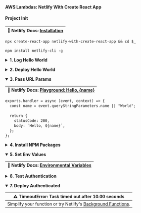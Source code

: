 #### AWS Lambdas: Netlify With Create React App  ####

<p></p>

#### Project Init ####

<p></p>

<table>
  <thead>
    <tr><th>
      📖 Netlify Docs: <a href="https://docs.netlify.com/cli/get-started/#installation">Installation</a>
    </th></tr>
  </thead>
</table>

<p></p>

<pre><code>npx create-react-app netlify-with-create-react-app && cd $_</code></pre>

<p></p>

<pre><code>npm install netlify-cli -g</code></pre>

<p></p>

<details closed>
  <summary><strong>1. Log Hello World</strong>
  </summary>

  <p></p>

  <table>
    <thead>
      <tr><th>
        📖 Netlify Docs: <a href="https://docs.netlify.com/functions/build-with-javascript/">Build serverless functions with JavaScript</a>
      </th></tr>
    </thead>
  </table>

  <p></p>

  <table>
    <thead>
      <tr><th>
        📖 Netlify Docs: <a href="https://docs.netlify.com/cli/get-started/#get-started-with-netlify-dev">Get started with Netlify Dev</a>
      </th></tr>
    </thead>
  </table>

  <p></p>

  <pre><code>netlify init</code></pre>

  <p></p>

  <img style="border-radius:10px;max-width:720px" src="../assets/netlify-init.gif"/>

  <p></p>
  
  <table>
    <thead>
      <tr><th>
        📖 Netlify Docs: <a href="https://functions.netlify.com/playground/#hello%2C-world!">Playground: Hello, World!</a>
      </th></tr>
    </thead>
  </table>

  <p></p>

  <table>
    <thead>
      <tr><th>
        📖 Netlify Docs: <a href="https://cli.netlify.com/commands/functions#functionscreate">functions:create</a>
      </th></tr>
    </thead>
  </table>

  <p></p>

  <pre><code>netlify functions:create hello-world</code></pre>

  <p></p>

  <img style="border-radius:10px;max-width:720px" src="../assets/netlify-functions-error.gif"/>

  <p></p>

  <table>
    <thead>
      <tr><th>
        📖 Netlify Docs: <a href="https://docs.netlify.com/functions/configure-and-deploy/">Configure and deploy Functions</a>
      </th></tr>
    </thead>
  </table>

  <p></p>

  <img style="border-radius:10px;max-width:420px" src="../assets/netlify-functions-folder.gif"/>

  <p></p>

  <pre><code>netlify functions:create hello-world</code></pre>

  <p></p>

  <img style="border-radius:10px;max-width:720px" src="../assets/netlify-functions-create.gif"/>

  <p></p>

  <pre><code>netlify dev</code></pre>

  <p></p>

  <img style="border-radius:10px;max-width:720px" src="../assets/netlify-dev-8888.gif"/>

  <p></p>

  <img style="border-radius:10px;max-width:720px" src="../assets/netlify-dev-hello.png"/>

  <p></p>

  <img style="border-radius:10px;max-width:720px" src="../assets/netlify-dev-200.gif"/>

  <p></p>

  <table>
    <thead>
      <tr><th>
        ⚠️ Something is already running on port xxxx.
      </th></tr>
    </thead>
    <tbody>
      <tr><td>
        <code>killall node</code> 
      </td></tr>
    </tbody>
  </table>

  <p></p>

</details>

<p></p>

<details closed>
  <summary><strong>2. Deploy Hello World</strong>
  </summary>

  <p></p>

  <table>
    <thead>
      <tr><th>
        ⚠️ Error: No such directory <br>› Did you forget to run a build?
      </th></tr>
    </thead>
    <tbody>
      <tr><td>
        Set your Directory to Deploy as blank or "." during init, or through the web dashboard in Site Settings: Build & Deploy.
      </td></tr>
    </tbody>
  </table>

  <p></p>

  <pre><code>netlify deploy</code></pre>

  <p></p>

  <img style="border-radius:10px;max-width:720px" src="../assets/netlify-deploy-hello.png"/>

  <p></p>

</details>

<p></p>

<details open>
  <summary><strong>3. Pass URL Params</strong>
  </summary>

  <p></p>

  <table>
    <thead>
      <tr><th>
        📖 Netlify Docs: <a href="https://functions.netlify.com/playground/#hello%2C-%7Bname%7D">Playground: Hello, {name}</a>
      </th></tr>
    </thead>
  </table>

  <p></p>

  <pre><code>exports.handler = async (event, context) => {
  const name = event.queryStringParameters.name || "World";

  return {
    statusCode: 200,
    body: `Hello, ${name}`,
  };
};</code></pre>

  <p><p>

  </details>

  <p></p>

  <details closed>
  <summary><strong>4. Install NPM Packages</strong>
  </summary>

  <p></p>

  <em>Details in progress.</em>

  <p></p>

</details>

<p></p>

<details open>
  <summary><strong>5. Set Env Values</strong>
  </summary>

  <p></p>

  <table>
    <thead>
      <tr><th>
        📖 Netlify Docs: <a href="https://docs.netlify.com/configure-builds/environment-variables/#declare-variables">Environmental Variables</a>
      </th></tr>
    </thead>
  </table>

  <p></p>

  </details>

  <p></p>

  <details closed>
  <summary><strong>6. Test Authentication</strong>
  </summary>

  <p></p>

  <em>Details in progress.</em>

  <p></p>

</details>

<p></p>

<details open>
  <summary><strong>7. Deploy Authenticated</strong>
  </summary>

  <p></p>


  <table>
    <thead>
      <tr><th>
        ⚠️ TimeoutError: Task timed out after 10.00 seconds
      </th></tr>
    </thead>
    <tbody>
      <tr><td>
        Simplify your function or try Netlify's <a href="https://docs.netlify.com/functions/background-functions/">Background Functions</a>.
      </td></tr>
    </tbody>
  </table>

  <p></p>

</details>